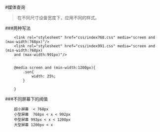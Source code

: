 #媒体查询
>在不同尺寸设备宽度下，应用不同的样式。

###两种写法

```
	<link rel="stylesheet" href="css/index768.css" media="screen and (max-width:768px)"/>
	<link rel="stylesheet" href="css/index991.css" media="screen and (min-width:768px) 
	and (max-width:991px)"/>
```

```
	
	@media screen and (min-width:1200px){
	    .son{
	        width: 25%;
	    }
	    
	}
```


###不同屏幕下的阀值

```
	超小屏幕  < 768px
	小型屏幕  768px < x < 992px
	中型屏幕 992px < x < 1200px
	大型屏幕 1200px < x 
```